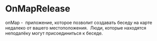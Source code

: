 # OnMapRelease
onMap -  приложение, которое позволит создавать беседу на карте недалеко от вашего местоположения.  Люди, которые находятся неподалёку могут присоединиться к беседе.

